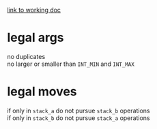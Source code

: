 [link to working doc](old.md)

#	legal args
no duplicates  
no larger or smaller than `INT_MIN` and `INT_MAX`  

#	legal moves

if only in `stack_a` do not pursue `stack_b` operations  
if only in `stack_b` do not pursue `stack_a` operations  
